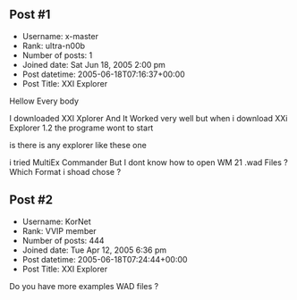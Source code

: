 ## Post #1
- Username: x-master
- Rank: ultra-n00b
- Number of posts: 1
- Joined date: Sat Jun 18, 2005 2:00 pm
- Post datetime: 2005-06-18T07:16:37+00:00
- Post Title: XXI Explorer

Hellow Every body

I downloaded XXI Xplorer
And It Worked very well
but when i download XXi Explorer 1.2
the  programe wont to start 

is there is any explorer like these one

i tried MultiEx Commander
But I dont know how to open WM 21 .wad Files ?
Which Format i shoad chose ?
## Post #2
- Username: KorNet
- Rank: VVIP member
- Number of posts: 444
- Joined date: Tue Apr 12, 2005 6:36 pm
- Post datetime: 2005-06-18T07:24:44+00:00
- Post Title: XXI Explorer

Do you have more examples WAD files ?
